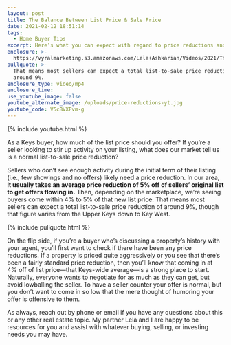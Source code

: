 ```yaml
---
layout: post
title: The Balance Between List Price & Sale Price
date: 2021-02-12 18:51:14
tags:
  - Home Buyer Tips
excerpt: Here’s what you can expect with regard to price reductions and offers.
enclosure: >-
  https://vyralmarketing.s3.amazonaws.com/Lela+Ashkarian/Videos/2021/The+Balance+Between+List+Price+%26+Sale+Price.mp4
pullquote: >-
  That means most sellers can expect a total list-to-sale price reduction of
  around 9%.
enclosure_type: video/mp4
enclosure_time:
use_youtube_image: false
youtube_alternate_image: /uploads/price-reductions-yt.jpg
youtube_code: V5cBVXFvm-g
---
```


{% include youtube.html %}

As a Keys buyer, how much of the list price should you offer? If you’re a seller looking to stir up activity on your listing, what does our market tell us is a normal list-to-sale price reduction?

Sellers who don’t see enough activity during the initial term of their listing (i.e., few showings and no offers) likely need a price reduction. In our area, **it usually takes an average price reduction of 5% off of sellers’ original list to get offers flowing in.** Then, depending on the marketplace, we’re seeing buyers come within 4% to 5% of that new list price. That means most sellers can expect a total list-to-sale price reduction of around 9%, though that figure varies from the Upper Keys down to Key West.&nbsp;

{% include pullquote.html %}

On the flip side, if you’re a buyer who’s discussing a property’s history with your agent, you’ll first want to check if there have been any price reductions. If a property is priced quite aggressively or you see that there’s been a fairly standard price reduction, then you’ll know that coming in at 4% off of list price—that Keys-wide average—is a strong place to start. Naturally, everyone wants to negotiate for as much as they can get, but avoid lowballing the seller. To have a seller counter your offer is normal, but you don’t want to come in so low that the mere thought of humoring your offer is offensive to them.&nbsp;

As always, reach out by phone or email if you have any questions about this or any other real estate topic. My partner Lela and I are happy to be resources for you and assist with whatever buying, selling, or investing needs you may have.
